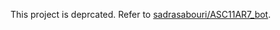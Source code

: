 This project is deprcated.
Refer to [sadrasabouri/ASC11AR7_bot](https://github.com/sadrasabouri/ASC11AR7_bot).
